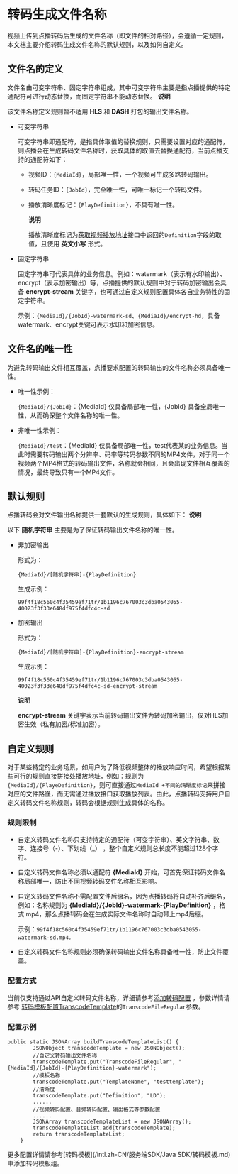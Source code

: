 转码生成文件名称 
=============================

视频上传到点播转码后生成的文件名称（即文件的相对路径），会遵循一定规则，本文档主要介绍转码生成文件名称的默认规则，以及如何自定义。

文件名的定义 
---------------------------

文件名由可变字符串、固定字符串组成，其中可变字符串主要是指点播提供的特定通配符可进行动态替换，而固定字符串不能动态替换。
**说明**

该文件名称定义规则暂不适用 **HLS** 和 **DASH** 打包的输出文件名称。

* 可变字符串

  可变字符串即通配符，是指具体取值的替换规则，只需要设置对应的通配符，则点播会在生成转码文件名称时，获取具体的取值去替换通配符，当前点播支持的通配符如下：
  * 视频ID：`{MediaId}`，局部唯一性，一个视频可生成多路转码输出。

    
  
  * 转码任务ID：`{JobId}`，完全唯一性，可唯一标记一个转码文件。

    
  
  * 播放清晰度标记：`{PlayDefinition}`，不具有唯一性。

    **说明**

    播放清晰度标记为[获取视频播放地址](/intl.zh-CN/服务端API/音视频播放/获取视频播放地址.md)接口中返回的`Definition`字段的取值，且使用 **英文小写** 形式。
    
  

  




<!-- -->

* 固定字符串

  固定字符串可代表具体的业务信息。例如：watermark（表示有水印输出）、encrypt（表示加密输出）等，点播提供的默认规则中对于转码加密输出会具备 **encrypt-stream** 关键字，也可通过自定义规则配置具体各自业务特性的固定字符串。

  示例：`{MediaId}/{JobId}-watermark-sd`、`{MediaId}/encrypt-hd`，具备watermark、encrypt关键可表示水印和加密信息。
  




文件名的唯一性 
----------------------------

为避免转码输出文件相互覆盖，点播要求配置的转码输出的文件名称必须具备唯一性。

* 唯一性示例：

  `{MediaId}/{JobId}`：{MediaId} 仅具备局部唯一性，{JobId} 具备全局唯一性，从而确保整个文件名称的唯一性。
  

* 非唯一性示例：

  `{MediaId}/test`：{MediaId} 仅具备局部唯一性，test代表某的业务信息。当此时需要转码输出两个分辨率、码率等转码参数不同的MP4文件，对于同一个视频两个MP4格式的转码输出文件，名称就会相同，且会出现文件相互覆盖的情况，最终导致只有一个MP4文件。
  




默认规则 
-------------------------

点播转码会对文件输出名称提供一套默认的生成规则，具体如下：
**说明**

以下 **随机字符串** 主要是为了保证转码输出文件名称的唯一性。

* 非加密输出

  形式为：

      {MediaId}/[随机字符串]-{PlayDefinition}

  

  生成示例：

      99f4f18c560c4f35459ef71tr/1b1196c767003c3dba0543055-40023f3f33e648df975f4dfc4c-sd

  




* 加密输出

  形式为：

      {MediaId}/[随机字符串]-{PlayDefinition}-encrypt-stream

  

  生成示例：

      99f4f18c560c4f35459ef71tr/1b1196c767003c3dba0543055-40023f3f33e648df975f4dfc4c-sd-encrypt-stream

  
  **说明**

  **encrypt-stream** 关键字表示当前转码输出文件为转码加密输出，仅对HLS加密生效（私有加密/标准加密）。
  




自定义规则 
--------------------------

对于某些特定的业务场景，如用户为了降低视频整体的播放响应时间，希望根据某些可行的规则直接拼接处播放地址，例如：规则为`{MediaId}/{PlayeDefinition}`，则可直接通过`MediaId +不同的清晰度标记`来拼接对应的文件路径，而无需通过播放接口获取播放列表。由此，点播转码支持用户自定义转码文件名称规则，转码会根据规则生成具体的名称。

### **规则限制** 

* 自定义转码文件名称只支持特定的通配符（可变字符串）、英文字符串、数字、连接号（-）、下划线（_） ，整个自定义规则总长度不能超过128个字符。

  

* 自定义转码文件名称必须以通配符 **{MediaId}** 开始，可首先保证转码文件名称局部唯一，防止不同视频转码文件名称相互影响。

  

* 自定义转码文件名称不需配置文件后缀名，因为点播转码将自动补齐后缀名，例如：名称规则为 **{MediaId}/{JobId}-watermark-{PlayDefinition}** ，格式 mp4，那么点播转码会在生成实际文件名称时自动带上mp4后缀。

  示例：`99f4f18c560c4f35459ef71tr/1b1196c767003c3dba0543055-watermark-sd.mp4。`
  

* 自定义转码文件名称规则必须确保转码输出文件名称具备唯一性，防止文件覆盖。

  




### **配置方式** 

当前仅支持通过API自定义转码文件名称，详细请参考[添加转码配置](/intl.zh-CN/服务端API/媒体处理/转码模板/添加转码配置.md) ，参数详情请参考 [转码模板配置TranscodeTemplate](/intl.zh-CN/服务端API/附录/基本数据类型.md)的`TranscodeFileRegular`参数。

### **配置示例** 

    public static JSONArray buildTranscodeTemplateList() {
            JSONObject transcodeTemplate = new JSONObject();
            //自定义转码输出文件名称
            transcodeTemplate.put("TranscodeFileRegular", "{MediaId}/{JobId}-{PlayDefinition}-watermark");
            //模板名称
            transcodeTemplate.put("TemplateName", "testtemplate");
            //清晰度
            transcodeTemplate.put("Definition", "LD");
            ......
            //视频转码配置、音频转码配置、输出格式等参数配置
            ......
            JSONArray transcodeTemplateList = new JSONArray();
            transcodeTemplateList.add(transcodeTemplate);
            return transcodeTemplateList;
        }



更多配置详情请参考[转码模板](/intl.zh-CN/服务端SDK/Java SDK/转码模板.md)中添加转码模板组。

